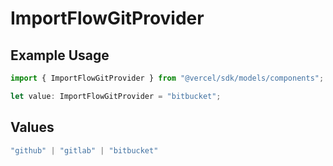 # ImportFlowGitProvider

## Example Usage

```typescript
import { ImportFlowGitProvider } from "@vercel/sdk/models/components";

let value: ImportFlowGitProvider = "bitbucket";
```

## Values

```typescript
"github" | "gitlab" | "bitbucket"
```